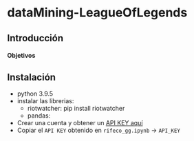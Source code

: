 # dataMining-LeagueOfLegends

## Introducción

#### Objetivos

## Instalación
* python 3.9.5
* instalar las librerias:
    - riotwatcher: pip install riotwatcher
    - pandas: 
* Crear una cuenta y obtener un [API KEY aquí](https://developer.riotgames.com/)
* Copiar el ```API KEY``` obtenido en ``rifeco_gg.ipynb`` -> ``API_KEY``

